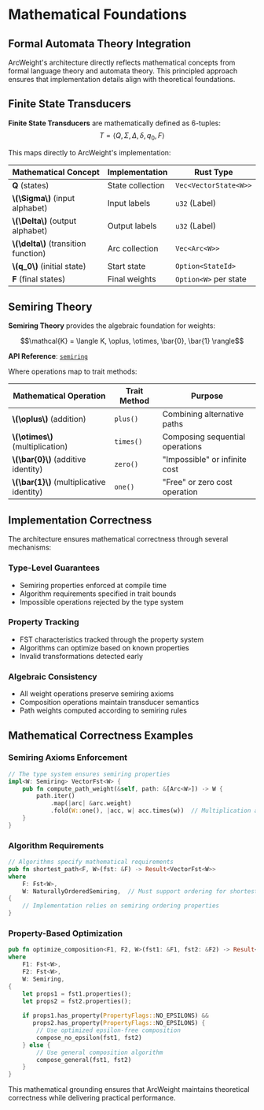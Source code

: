 # Mathematical Foundations

## Formal Automata Theory Integration

ArcWeight's architecture directly reflects mathematical concepts from formal language theory and automata theory. This principled approach ensures that implementation details align with theoretical foundations.

## Finite State Transducers

**Finite State Transducers** are mathematically defined as 6-tuples:
$$T = \langle Q, \Sigma, \Delta, \delta, q_0, F \rangle$$

This maps directly to ArcWeight's implementation:

| Mathematical Concept | Implementation | Rust Type |
|---------------------|----------------|-----------|
| **Q** (states) | State collection | `Vec<VectorState<W>>` |
| **\\(\Sigma\\)** (input alphabet) | Input labels | `u32` (Label) |
| **\\(\Delta\\)** (output alphabet) | Output labels | `u32` (Label) |
| **\\(\delta\\)** (transition function) | Arc collection | `Vec<Arc<W>>` |
| **\\(q_0\\)** (initial state) | Start state | `Option<StateId>` |
| **F** (final states) | Final weights | `Option<W>` per state |

## Semiring Theory

**Semiring Theory** provides the algebraic foundation for weights:

$$\mathcal{K} = \langle K, \oplus, \otimes, \bar{0}, \bar{1} \rangle$$

**API Reference**: [`semiring`](https://docs.rs/arcweight/latest/arcweight/semiring/)

Where operations map to trait methods:

| Mathematical Operation | Trait Method | Purpose |
|----------------------|--------------|---------|
| **\\(\oplus\\)** (addition) | `plus()` | Combining alternative paths |
| **\\(\otimes\\)** (multiplication) | `times()` | Composing sequential operations |
| **\\(\bar{0}\\)** (additive identity) | `zero()` | "Impossible" or infinite cost |
| **\\(\bar{1}\\)** (multiplicative identity) | `one()` | "Free" or zero cost operation |

## Implementation Correctness

The architecture ensures mathematical correctness through several mechanisms:

### Type-Level Guarantees

- Semiring properties enforced at compile time
- Algorithm requirements specified in trait bounds
- Impossible operations rejected by the type system

### Property Tracking

- FST characteristics tracked through the property system
- Algorithms can optimize based on known properties
- Invalid transformations detected early

### Algebraic Consistency

- All weight operations preserve semiring axioms
- Composition operations maintain transducer semantics
- Path weights computed according to semiring rules

## Mathematical Correctness Examples

### Semiring Axioms Enforcement

```rust
// The type system ensures semiring properties
impl<W: Semiring> VectorFst<W> {
    pub fn compute_path_weight(&self, path: &[Arc<W>]) -> W {
        path.iter()
            .map(|arc| &arc.weight)
            .fold(W::one(), |acc, w| acc.times(w))  // Multiplication along path
    }
}
```

### Algorithm Requirements

```rust
// Algorithms specify mathematical requirements
pub fn shortest_path<F, W>(fst: &F) -> Result<VectorFst<W>>
where
    F: Fst<W>,
    W: NaturallyOrderedSemiring,  // Must support ordering for shortest path
{
    // Implementation relies on semiring ordering properties
}
```

### Property-Based Optimization

```rust
pub fn optimize_composition<F1, F2, W>(fst1: &F1, fst2: &F2) -> Result<VectorFst<W>>
where
    F1: Fst<W>,
    F2: Fst<W>,
    W: Semiring,
{
    let props1 = fst1.properties();
    let props2 = fst2.properties();
    
    if props1.has_property(PropertyFlags::NO_EPSILONS) && 
       props2.has_property(PropertyFlags::NO_EPSILONS) {
        // Use optimized epsilon-free composition
        compose_no_epsilon(fst1, fst2)
    } else {
        // Use general composition algorithm
        compose_general(fst1, fst2)
    }
}
```

This mathematical grounding ensures that ArcWeight maintains theoretical correctness while delivering practical performance.